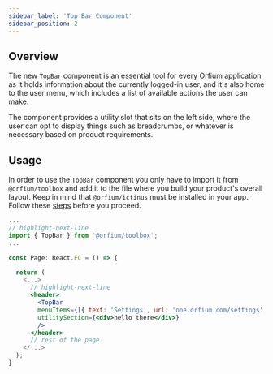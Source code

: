 ```yaml
---
sidebar_label: 'Top Bar Component'
sidebar_position: 2
---
```


## Overview

The new `TopBar` component is an essential tool for every Orfium application as it holds information about the currently 
logged-in user, and it's also home to the user menu, which includes a list of available actions the user can make.

The component provides a utility slot that sits on the left side, where the user can opt to display things such as 
breadcrumbs, or whatever is necessary based on product requirements.

## Usage

In order to use the `TopBar` component you only have to import it from `@orfium/toolbox` and add it to the file where you build your product's overall layout.
Keep in mind that `@orfium/ictinus` must be installed in your app. Follow these [steps](https://ictinus.herokuapp.com/?path=/story/guide-getting-started--page) before you proceed.

```jsx
...
// highlight-next-line
import { TopBar } from '@orfium/toolbox';
...

const Page: React.FC = () => {

  return (
    <...>
      // highlight-next-line
      <header>
        <TopBar
        menuItems={[{ text: 'Settings', url: 'one.orfium.com/settings', iconName: 'settings' }]}
        utilitySection={<div>hello there</div>}
        />
      </header>
      // rest of the page
    </...>
  );
}
```
